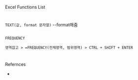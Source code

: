 Excel Functions List
#
`TEXT(값, format 문자열)` --format해줌
```

```
`FREQUENCY`
```
영역잡고 > =FREQUENCY(전체영역, 범위영역) > CTRL + SHIFT + ENTER
```
#
Refernces
- [](https://exceljet.net/excel-functions)
